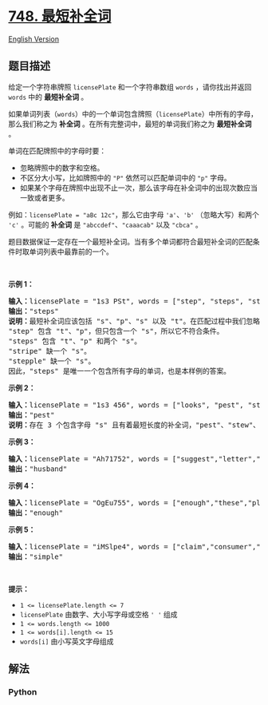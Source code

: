 # [748. 最短补全词](https://leetcode-cn.com/problems/shortest-completing-word)

[English Version](/leetcode/0700-0799/0748.Shortest%20Completing%20Word/README_EN.md)

## 题目描述

<!-- 这里写题目描述 -->

<p>给定一个字符串牌照 <code>licensePlate</code> 和一个字符串数组 <code>words</code> ，请你找出并返回 <code>words</code> 中的 <strong>最短补全词</strong> 。</p>

<p>如果单词列表（<code>words</code>）中的一个单词包含牌照（<code>licensePlate</code>）中所有的字母，那么我们称之为 <strong>补全词</strong> 。在所有完整词中，最短的单词我们称之为 <strong>最短补全词</strong> 。</p>

<p>单词在匹配牌照中的字母时要：</p>

<ul>
	<li>忽略牌照中的数字和空格。</li>
	<li>不区分大小写，比如牌照中的&nbsp;<code>&quot;P&quot;</code>&nbsp;依然可以匹配单词中的&nbsp;<code>&quot;p&quot;</code>&nbsp;字母。</li>
	<li>如果某个字母在牌照中出现不止一次，那么该字母在补全词中的出现次数应当一致或者更多。</li>
</ul>

<p>例如：<code>licensePlate</code><code> = &quot;aBc 12c&quot;</code>，那么它由字母 <code>&#39;a&#39;</code>、<code>&#39;b&#39;</code> （忽略大写）和两个 <code>&#39;c&#39;</code> 。可能的 <strong>补全词</strong> 是 <code>&quot;abccdef&quot;</code>、<code>&quot;caaacab&quot;</code> 以及 <code>&quot;cbca&quot;</code> 。</p>

<p>题目数据保证一定存在一个最短补全词。当有多个单词都符合最短补全词的匹配条件时取单词列表中最靠前的一个。</p>

<p>&nbsp;</p>

<p><strong>示例 1：</strong></p>

<pre><strong>输入：</strong>licensePlate = &quot;1s3 PSt&quot;, words = [&quot;step&quot;, &quot;steps&quot;, &quot;stripe&quot;, &quot;stepple&quot;]
<strong>输出：</strong>&quot;steps&quot;
<strong>说明：</strong>最短补全词应该包括 &quot;s&quot;、&quot;p&quot;、&quot;s&quot; 以及 &quot;t&quot;。在匹配过程中我们忽略牌照中的大小写。
&quot;step&quot; 包含 &quot;t&quot;、&quot;p&quot;，但只包含一个 &quot;s&quot;，所以它不符合条件。
&quot;steps&quot; 包含 &quot;t&quot;、&quot;p&quot; 和两个 &quot;s&quot;。
&quot;stripe&quot; 缺一个 &quot;s&quot;。
&quot;stepple&quot; 缺一个 &quot;s&quot;。
因此，&quot;steps&quot; 是唯一一个包含所有字母的单词，也是本样例的答案。</pre>

<p><strong>示例 2：</strong></p>

<pre><strong>输入：</strong>licensePlate = &quot;1s3 456&quot;, words = [&quot;looks&quot;, &quot;pest&quot;, &quot;stew&quot;, &quot;show&quot;]
<strong>输出：</strong>&quot;pest&quot;
<strong>说明：</strong>存在 3 个包含字母 &quot;s&quot; 且有着最短长度的补全词，&quot;pest&quot;、&quot;stew&quot;、和 &quot;show&quot; 三者长度相同，但我们返回最先出现的补全词 &quot;pest&quot; 。
</pre>

<p><strong>示例 3：</strong></p>

<pre><strong>输入：</strong>licensePlate = &quot;Ah71752&quot;, words = [&quot;suggest&quot;,&quot;letter&quot;,&quot;of&quot;,&quot;husband&quot;,&quot;easy&quot;,&quot;education&quot;,&quot;drug&quot;,&quot;prevent&quot;,&quot;writer&quot;,&quot;old&quot;]
<strong>输出：</strong>&quot;husband&quot;
</pre>

<p><strong>示例 4：</strong></p>

<pre><strong>输入：</strong>licensePlate = &quot;OgEu755&quot;, words = [&quot;enough&quot;,&quot;these&quot;,&quot;play&quot;,&quot;wide&quot;,&quot;wonder&quot;,&quot;box&quot;,&quot;arrive&quot;,&quot;money&quot;,&quot;tax&quot;,&quot;thus&quot;]
<strong>输出：</strong>&quot;enough&quot;
</pre>

<p><strong>示例 5：</strong></p>

<pre><strong>输入：</strong>licensePlate = &quot;iMSlpe4&quot;, words = [&quot;claim&quot;,&quot;consumer&quot;,&quot;student&quot;,&quot;camera&quot;,&quot;public&quot;,&quot;never&quot;,&quot;wonder&quot;,&quot;simple&quot;,&quot;thought&quot;,&quot;use&quot;]
<strong>输出：</strong>&quot;simple&quot;
</pre>

<p>&nbsp;</p>

<p><strong>提示：</strong></p>

<ul>
	<li><code>1 &lt;= licensePlate.length &lt;= 7</code></li>
	<li><code>licensePlate</code> 由数字、大小写字母或空格 <code>&#39; &#39;</code> 组成</li>
	<li><code>1 &lt;= words.length &lt;= 1000</code></li>
	<li><code>1 &lt;= words[i].length &lt;= 15</code></li>
	<li><code>words[i]</code> 由小写英文字母组成</li>
</ul>


## 解法

<!-- 这里可写通用的实现逻辑 -->

<!-- tabs:start -->

### **Python**

<!-- 这里可写当前语言的特殊实现逻辑 -->

```python

```

<!-- tabs:end -->
